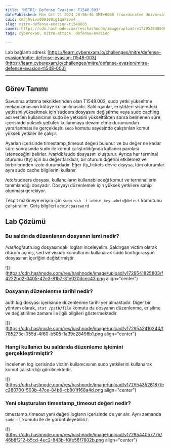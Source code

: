```yaml
---
title: "MITRE: Defense Evasion: T1548.003"
datePublished: Mon Oct 21 2024 20:56:36 GMT+0000 (Coordinated Universal Time)
cuid: cm2jhyivx000108ig1qak8vx4
slug: mitre-defense-evasion-t1548003
cover: https://cdn.hashnode.com/res/hashnode/image/upload/v1729539480063/0c63ed8b-e17b-489a-93c1-b9ff97fd6cc5.png
tags: cyberexam, mitre-attack, defense-evasion

---
```


Lab bağlantı adresi: [https://learn.cyberexam.io/challenges/mitre/defense-evasion/mitre-defense-evasion-t1548-003](https://learn.cyberexam.io/challenges/mitre/defense-evasion/mitre-defense-evasion-t1548-003)

---

## Görev Tanımı

Savunma atlatma tekniklerinden olan T1548.003, sudo yetki yükseltme mekanizmasının kötüye kullanılmasıdır. Saldırganlar, eriştikleri sistemdeki yetkisini yükseltmek için sudoers dosyasını değiştirme veya sudo caching adı verilen kullanıcının sudo ile yetkisini yükselttikten sonra belirlenen süre içerisinde yüksek yetkileri kullanmaya devam etme durumundan yararlanması ile gerçekleşir. `sudo` komutu sayesinde çalıştırılan komut yüksek yetkiler ile çalışır.

Ayarları içerisinde timestamp\_timeout değeri bulunur ve bu değer ne kadar süre sonrasında sudo ile komut çalıştırıldığında kullanıcı parolası isteneceğini belirler. /var/db/sudo dosyasını oluşturur. Ayrıca her terminal oturumu (tty) için bu değer farklıdır, bir oturum diğerini etkilemez ve birbirlerinden izole durumdadır. Eğer tty\_tickets devre dışıysa, tüm oturumlar aynı sudo cache bilgilerini kullanır.

/etc/sudoers dosyası, kullancıların kullanabileceği komut ve terminallerin tanımlandığı dosyadır. Dosyayı düzenlemek için yüksek yetkilere sahip olunması gerekiyor.

Tespit makineye erişim için `sudo ssh -i admin_key admin@detect` komutunu çalıştıralım. Giriş bilgileri `admin:password`

## Lab Çözümü

### Bu saldırıda düzenlenen dosyanın ismi nedir?

/var/log/auth.log dosyasındaki logları inceleyelim. Saldırgan victim olarak oturum açmış, sed ve visudo komutlarını kullanarak sudo konfigurasyon dosyasının içeriğini değiştirmiştir.

![](https://cdn.hashnode.com/res/hashnode/image/upload/v1729541825803/f4222bd2-0405-42e3-81b7-31e020dcec43.png align="center")

### Dosyanın düzenlenme tarihi nedir?

auth.log dosyası içerisinde düzenlenme tarihi yer almaktadır. Diğer bir yöntem olarak, `stat /path/file` komutu da dosyanın düzenlenme, erişilme ve değiştirilme zamanı ile ilgili bilgileri göstermektedir.

![](https://cdn.hashnode.com/res/hashnode/image/upload/v1729542410244/f785273c-055d-4f60-b505-1a39c28496b1.png align="center")

### Hangi kullanıcı bu saldırıda düzenleme işlemini gerçekleştirmiştir?

İncelenen log içerisinde victim kullanıcısının sudo yetkilerini kullanarak komut çalıştırdığı görülmektedir.

![](https://cdn.hashnode.com/res/hashnode/image/upload/v1729543526187/ec280700-563b-47ce-84b6-cb801f168a4d.png align="center")

### Yeni oluşturulan timestamp\_timeout değeri nedir?

timestamp\_timeout yeni değeri logların içerisinde de yer alır. Aynı zamanda `sudo -l` komutu ile de görüntüleyebiliriz.

![](https://cdn.hashnode.com/res/hashnode/image/upload/v1729544057775/46b8f212-b5cd-4ec2-843b-f0fe56f7802b.png align="center")